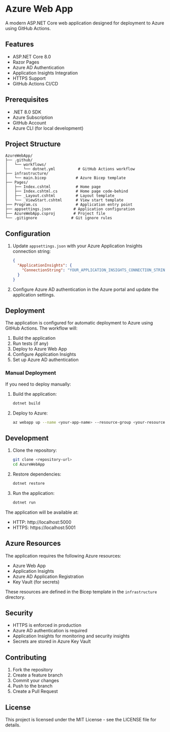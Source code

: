 # Azure Web App

A modern ASP.NET Core web application designed for deployment to Azure using GitHub Actions.

## Features

- ASP.NET Core 8.0
- Razor Pages
- Azure AD Authentication
- Application Insights Integration
- HTTPS Support
- GitHub Actions CI/CD

## Prerequisites

- .NET 8.0 SDK
- Azure Subscription
- GitHub Account
- Azure CLI (for local development)

## Project Structure

```
AzureWebApp/
├── .github/
│   └── workflows/
│       └── dotnet.yml          # GitHub Actions workflow
├── infrastructure/
│   └── main.bicep             # Azure Bicep template
├── Pages/
│   ├── Index.cshtml           # Home page
│   ├── Index.cshtml.cs        # Home page code-behind
│   ├── _Layout.cshtml         # Layout template
│   └── _ViewStart.cshtml      # View start template
├── Program.cs                 # Application entry point
├── appsettings.json          # Application configuration
├── AzureWebApp.csproj        # Project file
└── .gitignore               # Git ignore rules
```

## Configuration

1. Update `appsettings.json` with your Azure Application Insights connection string:
   ```json
   {
     "ApplicationInsights": {
       "ConnectionString": "YOUR_APPLICATION_INSIGHTS_CONNECTION_STRING"
     }
   }
   ```

2. Configure Azure AD authentication in the Azure portal and update the application settings.

## Deployment

The application is configured for automatic deployment to Azure using GitHub Actions. The workflow will:

1. Build the application
2. Run tests (if any)
3. Deploy to Azure Web App
4. Configure Application Insights
5. Set up Azure AD authentication

### Manual Deployment

If you need to deploy manually:

1. Build the application:
   ```bash
   dotnet build
   ```

2. Deploy to Azure:
   ```bash
   az webapp up --name <your-app-name> --resource-group <your-resource-group>
   ```

## Development

1. Clone the repository:
   ```bash
   git clone <repository-url>
   cd AzureWebApp
   ```

2. Restore dependencies:
   ```bash
   dotnet restore
   ```

3. Run the application:
   ```bash
   dotnet run
   ```

The application will be available at:
- HTTP: http://localhost:5000
- HTTPS: https://localhost:5001

## Azure Resources

The application requires the following Azure resources:

- Azure Web App
- Application Insights
- Azure AD Application Registration
- Key Vault (for secrets)

These resources are defined in the Bicep template in the `infrastructure` directory.

## Security

- HTTPS is enforced in production
- Azure AD authentication is required
- Application Insights for monitoring and security insights
- Secrets are stored in Azure Key Vault

## Contributing

1. Fork the repository
2. Create a feature branch
3. Commit your changes
4. Push to the branch
5. Create a Pull Request

## License

This project is licensed under the MIT License - see the LICENSE file for details. 